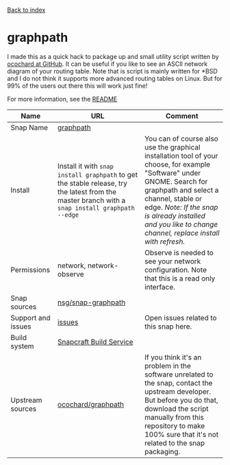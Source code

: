 [Back to index](/)

# graphpath

I made this as a quick hack to package up and small utility script written by [ocochard at GitHub](https://github.com/ocochard). It can be useful if you like to see an ASCII network diagram of your routing table. Note that is script is mainly written for *BSD and I do not think it supports more advanced routing tables on Linux. But for 99% of the users out there this will work just fine!

For more information, see the [README](https://github.com/nsg/snap-graphpath/blob/master/README.md)

| Name | URL | Comment |
|------|-----|---------|
| Snap Name| [graphpath](https://snapcraft.io/graphpath) ||
| Install | Install it with `snap install graphpath` to get the stable release, try the latest from the master branch with a `snap install graphpath --edge` | You can of course also use the graphical installation tool of your choose, for example "Software" under GNOME. Search for graphpath and select a channel, stable or edge. *Note: If the snap is already installed and you like to change channel, replace install with refresh.* | 
| Permissions | network, network-observe | Observe is needed to see your network configuration. Note that this is a read only interface.|
| Snap sources | [nsg/snap-graphpath](https://github.com/nsg/snap-graphpath) | |
| Support and issues | [issues](https://github.com/nsg/snap-graphpath/issues) | Open issues related to this snap here. |
| Build system | [Snapcraft Build Service](https://build.snapcraft.io/user/nsg/snap-graphpath) | |
| Upstream sources | [ocochard/graphpath](https://github.com/ocochard/graphpath) | If you think it's an problem in the software unrelated to the snap, contact the upstream developer. But before you do that, download the script manually from this repository to make 100% sure that it's not related to the snap packaging.|
